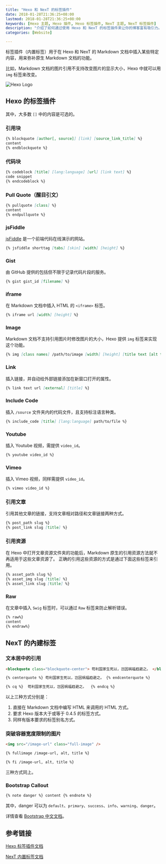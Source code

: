 ```yaml
---
title: "Hexo 和 NexT 的标签插件"
date: 2018-01-28T21:36:25+08:00
lastmod: 2018-01-28T21:36:25+08:00
keywords: [Hexo 主题, Hexo 插件, Hexo 标签插件, NexT 主题, NexT 标签插件]
description: "介绍了如何通过使用 Hexo 和 NexT 的标签插件来让你的博客富有吸引力。"
categories: [Website]

---
```


标签插件（内置标签）用于在 Hexo 和 NexT 的 Markdown 文档中插入某些特定内容，用来弥补原生 Markdown 文档的功能。

比如，Markdown 文档的图片引用不支持改变图片的显示大小，Hexo 中就可以用 `img` 标签来改变。

<!--more-->

![Hexo Logo](/images/hexo-next-tag-plugins/hexo-logo.webp "Hexo Logo")

## Hexo 的标签插件

其中，大多数 `[]` 中的内容是可选的。

### 引用块

```markdown
{% blockquote [author[, source]] [link] [source_link_title] %}
content
{% endblockquote %}
```

### 代码块

```markdown
{% codeblock [title] [lang:language] [url] [link text] %}
code snippet
{% endcodeblock %}
```

### Pull Quote（醒目引文）

```markdown
{% pullquote [class] %}
content
{% endpullquote %}
```

### jsFiddle

[jsFiddle](https://jsfiddle.net/ "jsFiddle") 是一个前端代码在线演示的网站。

```markdown
{% jsfiddle shorttag [tabs] [skin] [width] [height] %}
```

### Gist

由 GitHub 提供的包括但不限于记录代码片段的服务。

```markdown
{% gist gist_id [filename] %}
```

### iframe

在 Markdown 文档中插入 HTML 的 `<iframe>` 标签。

```markdown
{% iframe url [width] [height] %}
```

### Image

Markdown 文档不支持引用图片时修改图片的大小，Hexo 提供 `img` 标签来实现这个功能。

```markdown
{% img [class names] /path/to/image [width] [height] [title text [alt text]] %}
```

### Link

插入链接，并自动给外部链接添加在新窗口打开的属性。

```markdown
{% link text url [external] [title] %}
```

### Include Code

插入 `/source` 文件夹内的代码文件，且支持标注语言种类。

```markdown
{% include_code [title] [lang:language] path/to/file %}
```

### Youtube

插入 Youtube 视频，需提供 `video_id`。

```markdown
{% youtube video_id %}
```

### Vimeo

插入 Vimeo 视频，同样需提供 `video_id`。

```markdown
{% vimeo video_id %}
```

### 引用文章

引用其他文章的链接，支持文章相对路径和文章链接两种方式。

```markdown
{% post_path slug %}
{% post_link slug [title] %}
```

### 引用资源

在 Hexo 中打开文章资源文件夹的功能后，Markdown 原生的引用资源方法就不再适用于这些文章资源了。
正确的引用这些资源的方式是通过下面这些标签来引用。

```markdown
{% asset_path slug %}
{% asset_img slug [title] %}
{% asset_link slug [title] %}
```

### Raw

在文章中插入 `Swig` 标签时，可以通过 `Raw` 标签来防止解析错误。

```markdown
{% raw%}
content
{% endraw%}
```

## NexT 的內建标签

### 文本居中的引用

```markdown
<blockquote class="blockquote-center"> 苟利国家生死以，岂因祸福趋避之。 </blockquote>

{% centerquote %} 苟利国家生死以，岂因祸福趋避之。 {% endcenterquote %}

{% cq %}  苟利国家生死以，岂因祸福趋避之。  {% endcq %}
```

以上三种方式分别是：

1. 直接在 Markdown 文档中编写 HTML 来调用的 HTML 方式。
2. 要求 Hexo 版本大于或等于 0.4.5 的标签方式。
3. 同样有版本要求的标签别名方式。

### 突破容器宽度限制的图片

```markdown
<img src="/image-url" class="full-image" />

{% fullimage /image-url, alt, title %}

{% fi /image-url, alt, title %}
```

三种方式同上。

### Bootstrap Callout

```markdown
{% note danger %} content {% endnote %}
```

其中，danger 可以为 `default`、`primary`、`success`、`info`、`warning`、`danger`。

详情查看 [Bootstrap 中文文档](https://v4.bootcss.com/ "Bootstrap 中文文档")。

## 参考链接

[Hexo 标签插件文档](https://hexo.io/zh-cn/docs/tag-plugins "Hexo 标签插件文档")

[NexT 内置标签文档](https://theme-next.iissnan.com/tag-plugins.html "NexT 内置标签文档")